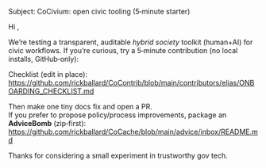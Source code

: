 Subject: CoCivium: open civic tooling (5‑minute starter)

Hi <Recipient>,

We’re testing a transparent, auditable *hybrid society* toolkit (human+AI) for civic workflows. If you’re curious, try a 5‑minute contribution (no local installs, GitHub‑only):

Checklist (edit in place):  
https://github.com/rickballard/CoContrib/blob/main/contributors/elias/ONBOARDING_CHECKLIST.md

Then make one tiny docs fix and open a PR.  
If you prefer to propose policy/process improvements, package an **AdviceBomb** (zip‑first):  
https://github.com/rickballard/CoCache/blob/main/advice/inbox/README.md

Thanks for considering a small experiment in trustworthy gov tech.
